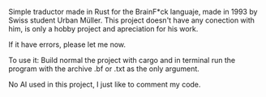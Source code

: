 Simple traductor made in Rust for the BrainF*ck languaje, made in 1993 by Swiss student Urban Müller. This project doesn't have any conection with him, is only a hobby project and apreciation for his work. 

If it have errors, please let me now.

To use it: Build normal the project with cargo and in terminal run the program with the archive .bf or .txt as the only argument.

No AI used in this project, I just like to comment my code.
